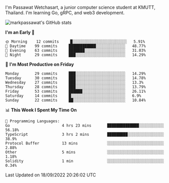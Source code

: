 
I'm Passawat Wetchasart, a junior computer science student at KMUTT, Thailand. I'm learning Go, gRPC, and web3 development.


![markpassawat's GitHub stats](https://github-readme-stats.vercel.app/api?username=markpassawat&show_icons=true&theme=radical)

<!--START_SECTION:waka-->
**I'm an Early 🐤** 

```text
🌞 Morning    12 commits     █░░░░░░░░░░░░░░░░░░░░░░░░   5.91% 
🌆 Daytime    99 commits     ████████████░░░░░░░░░░░░░   48.77% 
🌃 Evening    63 commits     ███████░░░░░░░░░░░░░░░░░░   31.03% 
🌙 Night      29 commits     ███░░░░░░░░░░░░░░░░░░░░░░   14.29%

```
📅 **I'm Most Productive on Friday** 

```text
Monday       29 commits     ███░░░░░░░░░░░░░░░░░░░░░░   14.29% 
Tuesday      30 commits     ███░░░░░░░░░░░░░░░░░░░░░░   14.78% 
Wednesday    27 commits     ███░░░░░░░░░░░░░░░░░░░░░░   13.3% 
Thursday     28 commits     ███░░░░░░░░░░░░░░░░░░░░░░   13.79% 
Friday       53 commits     ██████░░░░░░░░░░░░░░░░░░░   26.11% 
Saturday     14 commits     █░░░░░░░░░░░░░░░░░░░░░░░░   6.9% 
Sunday       22 commits     ██░░░░░░░░░░░░░░░░░░░░░░░   10.84%

```


📊 **This Week I Spent My Time On** 

```text
💬 Programming Languages: 
Go                       4 hrs 23 mins       ██████████████░░░░░░░░░░░   56.18% 
TypeScript               3 hrs 2 mins        █████████░░░░░░░░░░░░░░░░   38.9% 
Protocol Buffer          13 mins             ░░░░░░░░░░░░░░░░░░░░░░░░░   2.88% 
Other                    5 mins              ░░░░░░░░░░░░░░░░░░░░░░░░░   1.18% 
Solidity                 1 min               ░░░░░░░░░░░░░░░░░░░░░░░░░   0.34%

```


 Last Updated on 18/09/2022 20:26:02 UTC
<!--END_SECTION:waka-->

<!--
**markpassawat/markpassawat** is a ✨ _special_ ✨ repository because its `README.md` (this file) appears on your GitHub profile.

Here are some ideas to get you started:

- 🔭 I’m currently working on ...
- 🌱 I’m currently learning ...
- 👯 I’m looking to collaborate on ...
- 🤔 I’m looking for help with ...
- 💬 Ask me about ...
- 📫 How to reach me: ...
- 😄 Pronouns: He/Him
- ⚡ Fun fact: ...
-->
